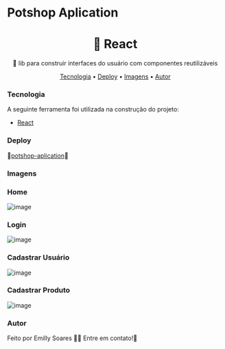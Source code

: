 <h1>Potshop Aplication</h1>

<h1 align="center">🔗 React</h1>
<p align="center">🚀 lib para construir interfaces do usuário com componentes reutilizáveis</p>

<p align="center">
  <a href="#Tecnologia">Tecnologia</a> • 
 <a href="#Deploy">Deploy</a> •
<a href="#Imagens">Imagens</a> •
 <a href="#autor">Autor</a>
</p>

### Tecnologia 
A seguinte ferramenta foi utilizada na construção do projeto:
- [React](https://pt-br.reactjs.org/)

### Deploy 
🔗[potshop-aplication](https://potshop-aplication.vercel.app/)🚀

### Imagens
<h3>Home</h3>

![image](https://github.com/emilly-soares/potshop-aplication/assets/54116441/2f83fdaf-1a46-4115-84e7-37d34a3af69b)

<h3>Login</h3>

![image](https://github.com/emilly-soares/potshop-aplication/assets/54116441/525c695c-854b-4976-a0cd-15daeefb91a0)

<h3>Cadastrar Usuário</h3>

![image](https://github.com/emilly-soares/potshop-aplication/assets/54116441/f898a62f-94fd-4b43-8c7d-8061d498da05)

<h3>Cadastrar Produto</h3>

![image](https://github.com/emilly-soares/potshop-aplication/assets/54116441/b7f44916-f576-4004-8f1a-b03b04d78704)

### Autor
Feito por Emilly Soares 👋🏽 Entre em contato!🚀
